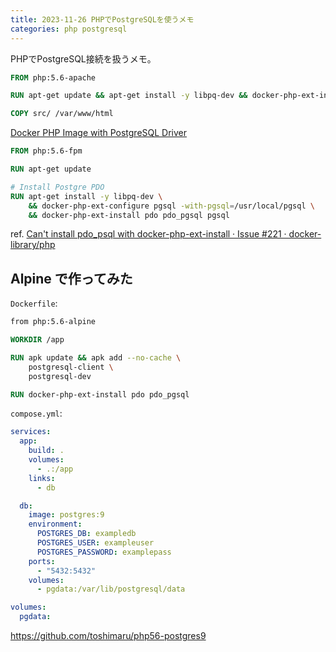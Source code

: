 ```yaml
---
title: 2023-11-26 PHPでPostgreSQLを使うメモ
categories: php postgresql
---
```


PHPでPostgreSQL接続を扱うメモ。

```dockerfile
FROM php:5.6-apache

RUN apt-get update && apt-get install -y libpq-dev && docker-php-ext-install pdo pdo_pgsql

COPY src/ /var/www/html
```

[Docker PHP Image with PostgreSQL Driver](https://gist.github.com/ben-albon/3c33628662dcd4120bf4)

```dockerfile
FROM php:5.6-fpm

RUN apt-get update

# Install Postgre PDO
RUN apt-get install -y libpq-dev \
    && docker-php-ext-configure pgsql -with-pgsql=/usr/local/pgsql \
    && docker-php-ext-install pdo pdo_pgsql pgsql
```

ref. [Can't install pdo_psql with docker-php-ext-install · Issue #221 · docker-library/php](https://github.com/docker-library/php/issues/221#issuecomment-254153971)

## Alpine で作ってみた

`Dockerfile`:

```dockerfile
from php:5.6-alpine

WORKDIR /app

RUN apk update && apk add --no-cache \
    postgresql-client \
    postgresql-dev

RUN docker-php-ext-install pdo pdo_pgsql
```

`compose.yml`:

```yaml
services:
  app:
    build: .
    volumes:
      - .:/app
    links:
      - db

  db:
    image: postgres:9
    environment:
      POSTGRES_DB: exampledb
      POSTGRES_USER: exampleuser
      POSTGRES_PASSWORD: examplepass
    ports:
      - "5432:5432"
    volumes:
      - pgdata:/var/lib/postgresql/data

volumes:
  pgdata:
```

<https://github.com/toshimaru/php56-postgres9>
